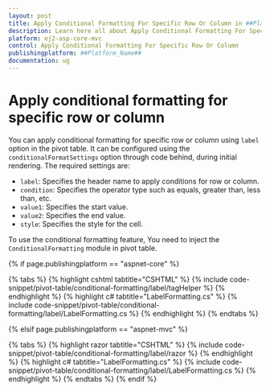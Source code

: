 ```yaml
---
layout: post
title: Apply Conditional Formatting For Specific Row Or Column in ##Platform_Name## Pivot Table Component
description: Learn here all about Apply Conditional Formatting For Specific Row Or Column in Syncfusion ##Platform_Name## Pivot Table component and more.
platform: ej2-asp-core-mvc
control: Apply Conditional Formatting For Specific Row Or Column
publishingplatform: ##Platform_Name##
documentation: ug
---
```


# Apply conditional formatting for specific row or column

You can apply conditional formatting for specific row or column using `label` option in the pivot table. It can be configured using the `conditionalFormatSettings` option through code behind, during initial rendering. The required settings are:

* `label`: Specifies the header name to apply conditions for row or column.
* `condition`: Specifies the operator type such as equals, greater than, less than, etc.
* `value1`: Specifies the start value.
* `value2`: Specifies the end value.
* `style`: Specifies the style for the cell.

To use the conditional formatting feature, You need to inject the `ConditionalFormatting` module in pivot table.

{% if page.publishingplatform == "aspnet-core" %}

{% tabs %}
{% highlight cshtml tabtitle="CSHTML" %}
{% include code-snippet/pivot-table/conditional-formatting/label/tagHelper %}
{% endhighlight %}
{% highlight c# tabtitle="LabelFormatting.cs" %}
{% include code-snippet/pivot-table/conditional-formatting/label/LabelFormatting.cs %}
{% endhighlight %}
{% endtabs %}

{% elsif page.publishingplatform == "aspnet-mvc" %}

{% tabs %}
{% highlight razor tabtitle="CSHTML" %}
{% include code-snippet/pivot-table/conditional-formatting/label/razor %}
{% endhighlight %}
{% highlight c# tabtitle="LabelFormatting.cs" %}
{% include code-snippet/pivot-table/conditional-formatting/label/LabelFormatting.cs %}
{% endhighlight %}
{% endtabs %}
{% endif %}


